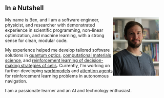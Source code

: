 ## In a Nutshell

<img style="float: right; width: 30%;" src="img/portrait.png">

My name is Ben, and I am a software engineer, physicist, and researcher with demonstrated experience in scientific programming, non-linear optimization, and  machine learning, with a strong sense for clean, modular code.

My experience helped me develop tailored software solutions in 
<a class="" target='blank' href="https://journals.aps.org/prl/abstract/10.1103/PhysRevLett.115.033601">quantum optics</a>, 
<a class="" target='blank' href="https://pubs.acs.org/doi/abs/10.1021/acs.jctc.9b01251">computational materials science</a>, and
<a class="" target='blank' href="https://www.pnas.org/content/118/19/e2019683118">reinforcement learning of decision-making strategies of cells</a>. 
Currently, I'm working on further-developing 
<a class="" target='blank' href="https://worldmodels.github.io/">worldmodels</a> and 
<a class="" target='blank' href="https://attentionagent.github.io/">attention agents</a> for reinforcement learning problems in autonomous navigation.

I am a passionate learner and an AI and technology enthusiast.
